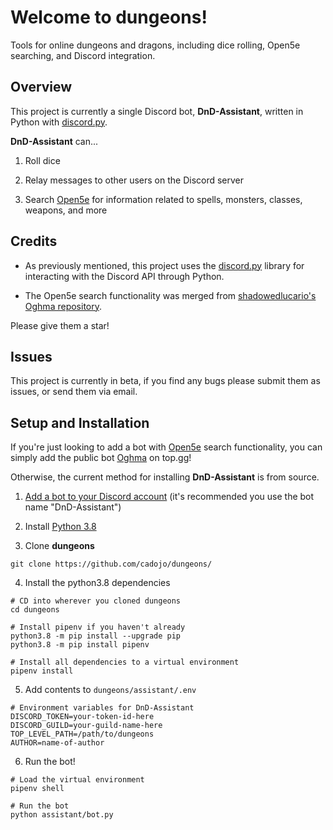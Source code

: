 # Welcome to dungeons!
Tools for online dungeons and dragons, including dice rolling, Open5e searching, and Discord integration.

## Overview
This project is currently a single Discord bot, __DnD-Assistant__, written in Python with [discord.py](https://github.com/Rapptz/discord.py). 

__DnD-Assistant__ can...

1. Roll dice

2. Relay messages to other users on the Discord server

3. Search [Open5e](https://open5e.com) for information related to spells, monsters, classes, weapons, and more

## Credits

* As previously mentioned, this project uses the [discord.py](https://github.com/Rapptz/discord.py) library for interacting with the Discord API through Python.

* The Open5e search functionality was merged from [shadowedlucario's Oghma repository](https://github.com/shadowedlucario/oghma).

Please give them a star!

## Issues
This project is currently in beta, if you find any bugs please submit them as issues, or send them via email.

## Setup and Installation

If you're just looking to add a bot with [Open5e](https://open5e.com) search functionality, you can simply add the public bot [Oghma](https://github.com/shadowedlucario/oghma/tree/master) on top.gg!

Otherwise, the current method for installing __DnD-Assistant__ is from source. 

1. [Add a bot to your Discord account](https://discordpy.readthedocs.io/en/latest/discord.html) (it's recommended you use the bot name "DnD-Assistant")

2. Install [Python 3.8](https://www.python.org/downloads/)

3. Clone __dungeons__
```
git clone https://github.com/cadojo/dungeons/
```

4. Install the python3.8 dependencies
```
# CD into wherever you cloned dungeons
cd dungeons

# Install pipenv if you haven't already
python3.8 -m pip install --upgrade pip
python3.8 -m pip install pipenv

# Install all dependencies to a virtual environment
pipenv install
```

5. Add contents to `dungeons/assistant/.env`
```
# Environment variables for DnD-Assistant
DISCORD_TOKEN=your-token-id-here
DISCORD_GUILD=your-guild-name-here
TOP_LEVEL_PATH=/path/to/dungeons
AUTHOR=name-of-author
```

6. Run the bot!
```
# Load the virtual environment
pipenv shell

# Run the bot
python assistant/bot.py
```
